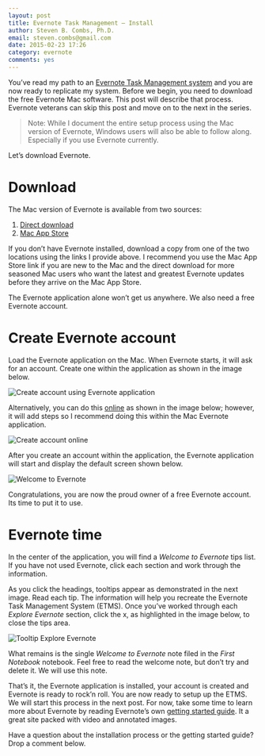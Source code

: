 ```yaml
---
layout: post
title: Evernote Task Management – Install
author: Steven B. Combs, Ph.D.
email: steven.combs@gmail.com
date: 2015-02-23 17:26
category: evernote
comments: yes
---
```


You’ve read my path to an [Evernote Task Management system](http://www.stevencombs.com/evernote/2015/01/24/my-evernote-task-management-journey.html) and you are now ready to replicate my system. Before we begin, you need to download the free Evernote Mac software. This post will describe that process. Evernote veterans can skip this post and move on to the next in the series.

> Note: While I document the entire setup process using the Mac version of Evernote, Windows users will also be able to follow along. Especially if you use Evernote currently.

Let’s download Evernote.

# Download
The Mac version of Evernote is available from two sources:

1. [Direct download](https://evernote.com/download/)
2. [Mac App Store](https://itunes.apple.com/us/app/evernote/id406056744?mt=12)

If you don’t have Evernote installed, download a copy from one of the two locations using the links I provide above. I recommend you use the Mac App Store link if you are new to the Mac and the direct download for more seasoned Mac users who want the latest and greatest Evernote updates before they arrive on the Mac App Store.

The Evernote application alone won’t get us anywhere. We also need a free Evernote account.

# Create Evernote account
Load the Evernote application on the Mac. When Evernote starts, it will ask for an account. Create one within the application as shown in the image below.

![Create account using Evernote application](linkURL)

Alternatively, you can do this [online](https://evernote.com/) as shown in the image below; however, it will add steps so I recommend doing this within the Mac Evernote application.

![Create account online](linkURL)

After you create an account within the application, the Evernote application will start and display the default screen shown below.

![Welcome to Evernote](linkURL)

Congratulations, you are now the proud owner of a free Evernote account. Its time to put it to use.

# Evernote time
In the center of the application, you will find a *Welcome to Evernote* tips list. If you have not used Evernote, click each section and work through the information. 

As you click the headings, tooltips appear as demonstrated in the next image. Read each tip. The information will help you recreate the Evernote Task Management System (ETMS). Once you’ve worked through each *Explore Evernote* section, click the x, as highlighted in the image below, to close the tips area.

![Tooltip Explore Evernote](linkURL)

What remains is the single *Welcome to Evernote* note filed in the *First Notebook* notebook. Feel free to read the welcome note, but don’t try and delete it. We will use this note.

That’s it, the Evernote application is installed, your account is created and Evernote is ready to rock’n roll. You are now ready to setup up the ETMS. We will start this process in the next post. For now, take some time to learn more about Evernote by reading Evernote’s own [getting started guide](https://evernote.com/evernote/guide/mac/). It a great site packed with video and annotated images.

Have a question about the installation process or the getting started guide? Drop a comment below.